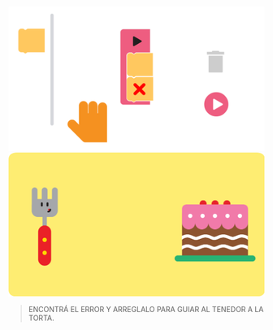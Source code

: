 <div class="mu-kindergarten-context-image-slides">
  <img src="https://raw.githubusercontent.com/MumukiProject/mumuki-guia-gobstones-primeros-programas-kinder/master/assets/tutorial2_17_1604681287490.svg" alt="Cambiar un bloque incorrecto por uno correcto y ejecutar" class="active">
  <img src="https://raw.githubusercontent.com/MumukiProject/mumuki-guia-gobstones-primeros-programas-kinder/master/assets/escena_torta_1604602898598.svg" alt="El tenedor va a la torta">
</div>

<gs-toolbox toolbox-url="https://gobstones.runners.mumuki.io/assets/toolbox/kindergarten-2-to-4.xml"></gs-toolbox>

<gs-attire attire-url="https://raw.githubusercontent.com/MumukiProject/mumuki-guia-gobstones-primeros-programas-kinder/master/assets/attires/config_1604611351002.json"></gs-attire>

> ENCONTRÁ EL ERROR Y ARREGLALO PARA GUIAR AL TENEDOR A LA TORTA.
